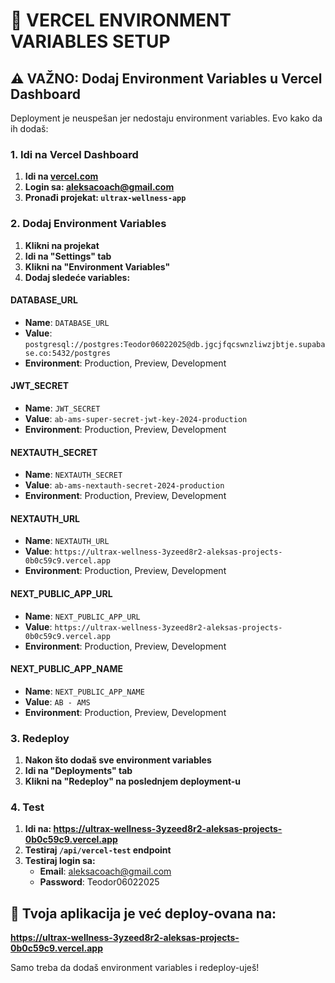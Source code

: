# 🚀 VERCEL ENVIRONMENT VARIABLES SETUP

## ⚠️ VAŽNO: Dodaj Environment Variables u Vercel Dashboard

Deployment je neuspešan jer nedostaju environment variables. Evo kako da ih dodaš:

### 1. Idi na Vercel Dashboard
1. **Idi na [vercel.com](https://vercel.com)**
2. **Login sa: aleksacoach@gmail.com**
3. **Pronađi projekat: `ultrax-wellness-app`**

### 2. Dodaj Environment Variables
1. **Klikni na projekat**
2. **Idi na "Settings" tab**
3. **Klikni na "Environment Variables"**
4. **Dodaj sledeće variables:**

#### DATABASE_URL
- **Name**: `DATABASE_URL`
- **Value**: `postgresql://postgres:Teodor06022025@db.jgcjfqcswnzliwzjbtje.supabase.co:5432/postgres`
- **Environment**: Production, Preview, Development

#### JWT_SECRET
- **Name**: `JWT_SECRET`
- **Value**: `ab-ams-super-secret-jwt-key-2024-production`
- **Environment**: Production, Preview, Development

#### NEXTAUTH_SECRET
- **Name**: `NEXTAUTH_SECRET`
- **Value**: `ab-ams-nextauth-secret-2024-production`
- **Environment**: Production, Preview, Development

#### NEXTAUTH_URL
- **Name**: `NEXTAUTH_URL`
- **Value**: `https://ultrax-wellness-3yzeed8r2-aleksas-projects-0b0c59c9.vercel.app`
- **Environment**: Production, Preview, Development

#### NEXT_PUBLIC_APP_URL
- **Name**: `NEXT_PUBLIC_APP_URL`
- **Value**: `https://ultrax-wellness-3yzeed8r2-aleksas-projects-0b0c59c9.vercel.app`
- **Environment**: Production, Preview, Development

#### NEXT_PUBLIC_APP_NAME
- **Name**: `NEXT_PUBLIC_APP_NAME`
- **Value**: `AB - AMS`
- **Environment**: Production, Preview, Development

### 3. Redeploy
1. **Nakon što dodaš sve environment variables**
2. **Idi na "Deployments" tab**
3. **Klikni na "Redeploy" na poslednjem deployment-u**

### 4. Test
1. **Idi na: https://ultrax-wellness-3yzeed8r2-aleksas-projects-0b0c59c9.vercel.app**
2. **Testiraj `/api/vercel-test` endpoint**
3. **Testiraj login sa:**
   - **Email**: aleksacoach@gmail.com
   - **Password**: Teodor06022025

## 🎯 Tvoja aplikacija je već deploy-ovana na:
**https://ultrax-wellness-3yzeed8r2-aleksas-projects-0b0c59c9.vercel.app**

Samo treba da dodaš environment variables i redeploy-uješ!
